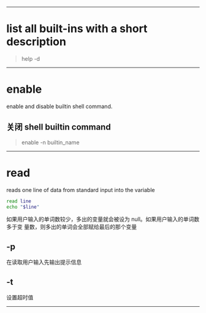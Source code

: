 --------------------------------------------------------------------------------
# list all built-ins with a short description
> help -d

--------------------------------------------------------------------------------
# enable
enable and disable builtin shell command.
## 关闭 shell builtin command
> enable -n builtin_name

--------------------------------------------------------------------------------
# read
reads one line of data from standard input into the variable
```bash
read line
echo "$line"
```
如果用户输入的单词数较少，多出的变量就会被设为 null。如果用户输入的单词数多于变
量数，则多出的单词会全部赋给最后的那个变量
## -p
在读取用户输入先输出提示信息
## -t
设置超时值

--------------------------------------------------------------------------------



